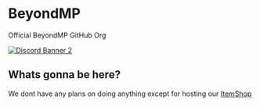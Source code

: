 # BeyondMP
Official BeyondMP GitHub Org

[![Discord Banner 2](https://discordapp.com/api/guilds/1097271368896217108/widget.png?style=banner2)](https://discord.gg/beyondmp)

## Whats gonna be here?
We dont have any plans on doing anything except for hosting our [ItemShop](https://github.com/BeyondMP/ItemShop)
